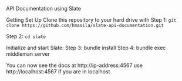 API Documentation using Slate

Getting Set Up
Clone this repository to your hard drive with
Step 1: `git clone https://github.com/hmasila/slate-api-documentation.git`

Step 2: `cd slate`

Initialize and start Slate:
Step 3: bundle install
Step 4: bundle exec middleman server

You can now see the docs at http://ip-address:4567
use http://localhost:4567 if you are in localhost
